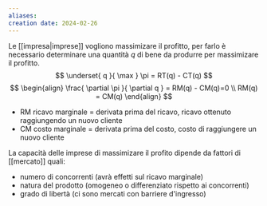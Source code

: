 ```yaml
---
aliases: 
creation date: 2024-02-26
---
```


Le [[impresa|imprese]] vogliono massimizare il profitto, per farlo è necessario determinare una quantità $q$ di bene da produrre per massimizare il profitto.
$$ \underset{ q }{ \max } \pi = RT(q) - CT(q) $$
$$ \begin{align}
\frac{ \partial \pi }{ \partial q } = RM(q) - CM(q)=0 \\
RM(q) = CM(q)
\end{align} $$

- RM ricavo marginale = derivata prima del ricavo, ricavo ottenuto raggiungendo un nuovo cliente
- CM costo marginale = derivata prima del costo, costo di raggiungere un nuovo cliente

La capacità delle imprese di massimizare il profito dipende da fattori di [[mercato]] quali:
- numero di concorrenti (avrà effetti  sul ricavo marginale)
- natura del prodotto (omogeneo o differenziato rispetto ai concorrenti)
- grado di libertà (ci sono mercati con barriere d'ingresso)